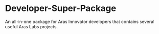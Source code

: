# Developer-Super-Package
An all-in-one package for Aras Innovator developers that contains several useful Aras Labs projects.
